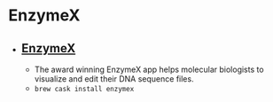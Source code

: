 # EnzymeX
- [EnzymeX](https://nucleobytes.com/enzymex/index.html)
  - 
  - The award winning EnzymeX app helps molecular biologists to visualize and edit their DNA sequence files.
  - `brew cask install enzymex`
